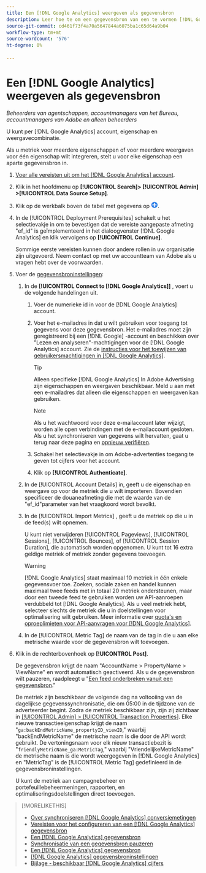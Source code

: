 ```yaml
---
title: Een [!DNL Google Analytics] weergeven als gegevensbron
description: Leer hoe te om een gegevensbron van een te vormen [!DNL Google Analytics] weergeven.
source-git-commit: cd461f73f4a70a5647844a6075ba1c65d64a9b04
workflow-type: tm+mt
source-wordcount: '576'
ht-degree: 0%

---
```


# Een [!DNL Google Analytics] weergeven als gegevensbron

*Beheerders van agentschappen, accountmanagers van het Bureau, accountmanagers van Adobe en alleen beheerders*

U kunt per [!DNL Google Analytics] account, eigenschap en weergavecombinatie.

Als u metriek voor meerdere eigenschappen of voor meerdere weergaven voor één eigenschap wilt integreren, stelt u voor elke eigenschap een aparte gegevensbron in.

1. [Voer alle vereisten uit om het [!DNL Google Analytics] account](data-source-prerequisites.md).

1. Klik in het hoofdmenu op **[!UICONTROL Search]> [!UICONTROL Admin] >[!UICONTROL Data Source Setup]**.

1. Klik op de werkbalk boven de tabel met gegevens op ![Maken](/help/search-social-commerce/assets/add.png "Maken").

1. In de [!UICONTROL Deployment Prerequisites] schakelt u het selectievakje in om te bevestigen dat de vereiste aangepaste afmeting &quot;ef_id&quot; is geïmplementeerd in het dialoogvenster [!DNL Google Analytics] en klik vervolgens op **[!UICONTROL Continue]**.

   Sommige eerste vereisten kunnen door andere rollen in uw organisatie zijn uitgevoerd. Neem contact op met uw accountteam van Adobe als u vragen hebt over de voorwaarden.

1. Voer de [gegevensbroninstellingen](data-source-settings.md):

   1. In de **[!UICONTROL Connect to [!DNL Google Analytics]]** , voert u de volgende handelingen uit.

      1. Voer de numerieke id in voor de [!DNL Google Analytics] account.

      1. Voer het e-mailadres in dat u wilt gebruiken voor toegang tot gegevens voor deze gegevensbron. Het e-mailadres moet zijn geregistreerd bij een [!DNL Google] -account en beschikken over &quot;Lezen en analyseren&quot;-machtigingen voor de [!DNL Google Analytics] account. Zie de [instructies voor het toewijzen van gebruikersmachtigingen in [!DNL Google Analytics]](https://support.google.com/analytics/answer/9305587).

         >[!TIP]
         >
         >Alleen specifieke [!DNL Google Analytics] In Adobe Advertising zijn eigenschappen en weergaven beschikbaar. Meld u aan met een e-mailadres dat alleen die eigenschappen en weergaven kan gebruiken.

         >[!NOTE]
         >
         >Als u het wachtwoord voor deze e-mailaccount later wijzigt, worden alle open verbindingen met de e-mailaccount gesloten. Als u het synchroniseren van gegevens wilt hervatten, gaat u terug naar deze pagina en [opnieuw verifiëren](data-source-reauthenticate.md).

      1. Schakel het selectievakje in om Adobe-advertenties toegang te geven tot cijfers voor het account.

      1. Klik op **[!UICONTROL Authenticate]**.
   1. In de [!UICONTROL Account Details] in, geeft u de eigenschap en weergave op voor de metriek die u wilt importeren. Bovendien specificeer de douaneafmeting die met de waarde van de &quot;ef_id&quot;parameter van het vraagkoord wordt bevolkt.

   1. In de [!UICONTROL Import Metrics] , geeft u de metriek op die u in de feed(s) wilt opnemen.

      U kunt niet verwijderen [!UICONTROL Pageviews], [!UICONTROL Sessions], [!UICONTROL Bounces], of [!UICONTROL Session Duration], die automatisch worden opgenomen. U kunt tot 16 extra geldige metriek of metriek zonder gegevens toevoegen.

      >[!WARNING]
      >
      >[!DNL Google Analytics] staat maximaal 10 metriek in één enkele gegevensvoer toe. Zoeken, sociale zaken en handel kunnen maximaal twee feeds met in totaal 20 metriek ondersteunen, maar door een tweede feed te gebruiken worden uw API-aanroepen verdubbeld tot [!DNL Google Analytics]. Als u veel metriek hebt, selecteer slechts de metriek die u in doelstellingen voor optimalisering wilt gebruiken. Meer informatie over [quota&#39;s en oproeplimieten voor API-aanvragen voor [!DNL Google Analytics]](https://developers.google.com/analytics/devguides/reporting/core/v4/limits-quotas).

   1. In de [!UICONTROL Metric Tag] de naam van de tag in die u aan elke metrische waarde voor de gegevensbron wilt toevoegen.


1. Klik in de rechterbovenhoek op **[!UICONTROL Post]**.

   De gegevensbron krijgt de naam &quot;AccountName > PropertyName > ViewName&quot; en wordt automatisch geactiveerd. Als u de gegevensbron wilt pauzeren, raadpleegt u &quot;[Een feed onderbreken vanuit een gegevensbron](data-source-pause.md).&quot;

   De metriek zijn beschikbaar de volgende dag na voltooiing van de dagelijkse gegevenssynchronisatie, die om 05:00 in de tijdzone van de adverteerder begint. Zodra de metriek beschikbaar zijn, zijn zij zichtbaar in [[!UICONTROL Admin] > [!UICONTROL Transaction Properties]](/help/search-social-commerce/admin/transaction-properties/transaction-property-about.md). Elke nieuwe transactieeigenschap krijgt de naam &quot;`ga:backEndMetricName_propertyID_viewID`,&quot; waarbij &quot;backEndMetricName&quot; de metrische naam is die door de API wordt gebruikt. De vertoningsnaam voor elk nieuw transactiebezit is &quot;`friendlyMetricName_ga:MetricTag`,&quot; waarbij &quot;VriendelijkeMetricName&quot; de metrische naam is die wordt weergegeven in [!DNL Google Analytics] en &quot;MetricTag&quot; is de [!UICONTROL Metric Tag] gedefinieerd in de gegevensbroninstellingen.

   U kunt de metriek aan campagnebeheer en portefeuillebeheermeningen, rapporten, en optimaliseringsdoelstellingen direct toevoegen.

>[!MORELIKETHIS]
>
>* [Over synchroniseren [!DNL Google Analytics] conversiemetingen](data-source-about.md)
>* [Vereisten voor het configureren van een [!DNL Google Analytics] gegevensbron](data-source-prerequisites.md)
>* [Een [!DNL Google Analytics] gegevensbron](data-source-edit.md)
>* [Synchronisatie van een gegevensbron pauzeren](data-source-pause.md)
>* [Een [!DNL Google Analytics] gegevensbron](data-source-reauthenticate.md)
>* [[!DNL Google Analytics] gegevensbroninstellingen](data-source-settings.md)
>* [Bijlage - beschikbaar [!DNL Google Analytics] cijfers](data-source-ga-metrics.md)

